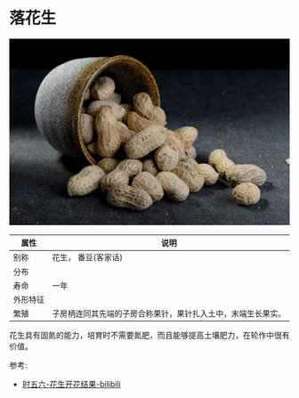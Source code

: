 # 落花生

![](01.jpg)

|属性|说明|
| ---- | ---- |
| 别称| 花生， 番豆(客家话)|
| 分布||
| 寿命| 一年|
| 外形特征||
| 繁殖| 子房柄连同其先端的子房合称果针，果针扎入土中，末端生长果实。|

花生具有固氮的能力，培育时不需要氮肥，而且能够提高土壤肥力，在轮作中很有价值。

参考:
- [时五六-花生开花结果-bilibili](https://www.bilibili.com/video/BV1ou411f7Es/?spm_id_from=333.788.recommend_more_video.4&vd_source=741bff59809f9e15c309ef97c7d7c960)
